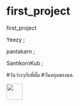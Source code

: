 # first_project
first_project

Yeezy ;

pantakarn ;

SantikornKub ;

#วันว่างๆกับพี่ตั้ม
#วันหยุดของนศ.

<img src="https://scontent.fbkk22-2.fna.fbcdn.net/v/t1.15752-9/359367069_849835969316774_1498747881454310848_n.jpg?_nc_cat=105&ccb=1-7&_nc_sid=ae9488&_nc_eui2=AeH6v5IR948EaRNiNaVVOOM6a2-YkSPOxeFrb5iRI87F4Vx2yAhk6RCXvO-vzXL2ax-w498H06pF4gXKptMhioqS&_nc_ohc=_PvhHu2CKlQAX-XXVNC&_nc_ht=scontent.fbkk22-2.fna&oh=03_AdQEyeCyBsa943GsY-tE_972Iro6LEp2atzsbJTN-Evztw&oe=64D07F30 "  height="42" width="42"/>